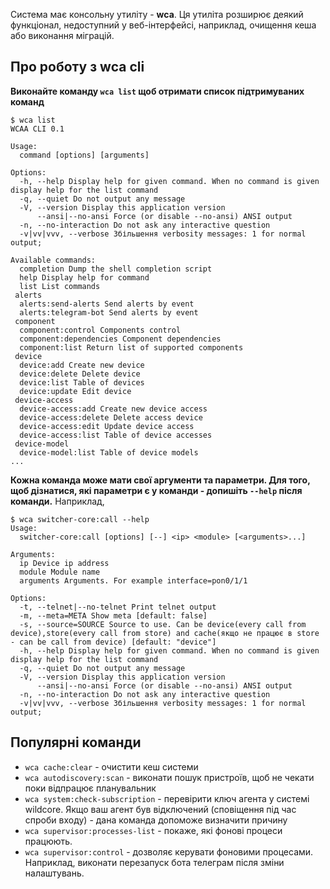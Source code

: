 Система має консольну утиліту - **wca**.
Ця утиліта розширює деякий функціонал, недоступний у веб-інтерфейсі, наприклад, очищення кеша або виконання міграцій.

## Про роботу з wca cli

**Виконайте команду `wca list` щоб отримати список підтримуваних команд**
```shell
$ wca list
WCAA CLI 0.1

Usage:
  command [options] [arguments]

Options:
  -h, --help Display help for given command. When no command is given display help for the list command
  -q, --quiet Do not output any message
  -V, --version Display this application version
      --ansi|--no-ansi Force (or disable --no-ansi) ANSI output
  -n, --no-interaction Do not ask any interactive question
  -v|vv|vvv, --verbose Збільшення verbosity messages: 1 for normal output;

Available commands:
  completion Dump the shell completion script
  help Display help for command
  list List commands
 alerts
  alerts:send-alerts Send alerts by event
  alerts:telegram-bot Send alerts by event
 component
  component:control Components control
  component:dependencies Component dependencies
  component:list Return list of supported components
 device
  device:add Create new device
  device:delete Delete device
  device:list Table of devices
  device:update Edit device
 device-access
  device-access:add Create new device access
  device-access:delete Delete access device
  device-access:edit Update device access
  device-access:list Table of device accesses
 device-model
  device-model:list Table of device models
...
````

**Кожна команда може мати свої аргументи та параметри. Для того, щоб дізнатися, які параметри є у команди - допишіть `--help` після команди.**
Наприклад,
```shell
$ wca switcher-core:call --help
Usage:
  switcher-core:call [options] [--] <ip> <module> [<arguments>...]

Arguments:
  ip Device ip address
  module Module name
  arguments Arguments. For example interface=pon0/1/1

Options:
  -t, --telnet|--no-telnet Print telnet output
  -m, --meta=META Show meta [default: false]
  -s, --source=SOURCE Source to use. Can be device(every call from device),store(every call from store) and cache(якщо не працює в store - can be call from device) [default: "device"]
  -h, --help Display help for given command. When no command is given display help for the list command
  -q, --quiet Do not output any message
  -V, --version Display this application version
      --ansi|--no-ansi Force (or disable --no-ansi) ANSI output
  -n, --no-interaction Do not ask any interactive question
  -v|vv|vvv, --verbose Збільшення verbosity messages: 1 for normal output;
````

## Популярні команди

* `wca cache:clear` - очистити кеш системи
* `wca autodiscovery:scan` - виконати пошук пристроїв, щоб не чекати поки відпрацює планувальник
* `wca system:check-subscription` - перевірити ключ агента у системі wildcore. Якщо ваш агент був відключений (сповіщення під час спроби входу) - дана команда допоможе визначити причину
* `wca supervisor:processes-list` - покаже, які фонові процеси працюють.
* `wca supervisor:control` - дозволяє керувати фоновими процесами. Наприклад, виконати перезапуск бота телеграм після зміни налаштувань.
